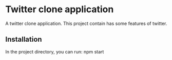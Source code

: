 # Twitter clone application 

A twitter clone application. This project contain has some features of twitter. 

## Installation

In the project directory, you can run: npm start
